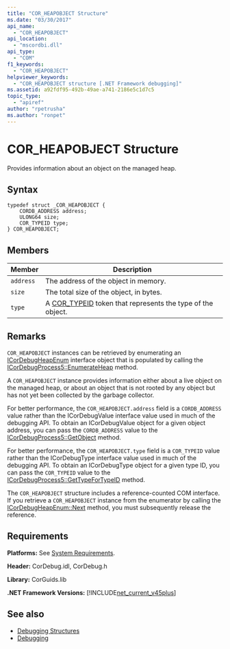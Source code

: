 ```yaml
---
title: "COR_HEAPOBJECT Structure"
ms.date: "03/30/2017"
api_name: 
  - "COR_HEAPOBJECT"
api_location: 
  - "mscordbi.dll"
api_type: 
  - "COM"
f1_keywords: 
  - "COR_HEAPOBJECT"
helpviewer_keywords: 
  - "COR_HEAPOBJECT structure [.NET Framework debugging]"
ms.assetid: a92fdf95-492b-49ae-a741-2186e5c1d7c5
topic_type: 
  - "apiref"
author: "rpetrusha"
ms.author: "ronpet"
---
```

# COR_HEAPOBJECT Structure
Provides information about an object on the managed heap.  
  
## Syntax  
  
```  
typedef struct _COR_HEAPOBJECT {  
    CORDB_ADDRESS address;    
    ULONG64 size;             
    COR_TYPEID type;          
} COR_HEAPOBJECT;  
```  
  
## Members  
  
|Member|Description|  
|------------|-----------------|  
|`address`|The address of the object in memory.|  
|`size`|The total size of the object, in bytes.|  
|`type`|A [COR_TYPEID](../../../../docs/framework/unmanaged-api/debugging/cor-typeid-structure.md) token that represents the type of the object.|  
  
## Remarks  
 `COR_HEAPOBJECT` instances can be retrieved by enumerating an [ICorDebugHeapEnum](../../../../docs/framework/unmanaged-api/debugging/icordebugheapenum-interface.md) interface object that is populated by calling the [ICorDebugProcess5::EnumerateHeap](../../../../docs/framework/unmanaged-api/debugging/icordebugprocess5-enumerateheap-method.md) method.  
  
 A `COR_HEAPOBJECT` instance provides information either about a live object on the managed heap, or about an object that is not rooted by any object but has not yet been collected by the garbage collector.  
  
 For better performance, the `COR_HEAPOBJECT.address` field is a `CORDB_ADDRESS` value rather than the ICorDebugValue interface value used in much of the debugging API. To obtain an ICorDebugValue object for a given object address, you can pass the `CORDB_ADDRESS` value to the [ICorDebugProcess5::GetObject](../../../../docs/framework/unmanaged-api/debugging/icordebugprocess5-getobject-method.md) method.  
  
 For better performance, the `COR_HEAPOBJECT.type` field is a `COR_TYPEID` value rather than the ICorDebugType interface value used in much of the debugging API. To obtain an ICorDebugType object for a given type ID, you can pass the `COR_TYPEID` value to the [ICorDebugProcess5::GetTypeForTypeID](../../../../docs/framework/unmanaged-api/debugging/icordebugprocess5-gettypefortypeid-method.md) method.  
  
 The `COR_HEAPOBJECT` structure includes a reference-counted COM interface. If you retrieve a `COR_HEAPOBJECT` instance from the enumerator by calling the [ICorDebugHeapEnum::Next](../../../../docs/framework/unmanaged-api/debugging/icordebugheapenum-next-method.md) method, you must subsequently release the reference.  
  
## Requirements  
 **Platforms:** See [System Requirements](../../../../docs/framework/get-started/system-requirements.md).  
  
 **Header:** CorDebug.idl, CorDebug.h  
  
 **Library:** CorGuids.lib  
  
 **.NET Framework Versions:** [!INCLUDE[net_current_v45plus](../../../../includes/net-current-v45plus-md.md)]  
  
## See also
- [Debugging Structures](../../../../docs/framework/unmanaged-api/debugging/debugging-structures.md)
- [Debugging](../../../../docs/framework/unmanaged-api/debugging/index.md)
